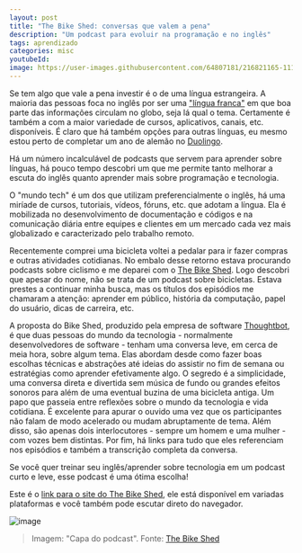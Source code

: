 ```yaml
---
layout: post
title: "The Bike Shed: conversas que valem a pena"
description: "Um podcast para evoluir na programação e no inglês"
tags: aprendizado
categories: misc
youtubeId:
image: https://user-images.githubusercontent.com/64807181/216821165-111f00e6-b310-4597-8e7b-d651cb19e612.png
---
```


Se tem algo que vale a pena investir é o  de uma língua estrangeira. A maioria das pessoas foca no inglês por ser uma ["língua franca"](https://pt.wikipedia.org/wiki/Ingl%C3%AAs_como_l%C3%ADngua_franca) em que boa parte das informações circulam no globo, seja lá qual o tema. Certamente é também a com a maior variedade de cursos, aplicativos, canais, etc. disponíveis. É claro que há também opções para outras línguas, eu mesmo estou perto de completar um ano de alemão no [Duolingo](https://www.duolingo.com/profile/0jonjo).

Há um número incalculável de podcasts que servem para aprender sobre línguas, há pouco tempo descobri um que me permite tanto melhorar a escuta do inglês quanto aprender mais sobre programação e tecnologia.

O "mundo tech" é um dos que utilizam preferencialmente o inglês, há uma miríade de cursos, tutoriais, vídeos, fóruns, etc. que adotam a língua. Ela é mobilizada no desenvolvimento de documentação e códigos e na comunicação diária entre equipes e clientes em um mercado cada vez mais globalizado e caracterizado pelo trabalho remoto.

Recentemente comprei uma bicicleta voltei a pedalar para ir fazer compras e outras atividades cotidianas. No embalo desse retorno estava procurando podcasts sobre ciclismo e me deparei com o [The Bike Shed](https://www.bikeshed.fm/). Logo descobri que apesar do nome, não se trata de um podcast sobre bicicletas. Estava prestes a continuar minha busca, mas os títulos dos episódios me chamaram a atenção: aprender em público, história da computação, papel do usuário, dicas de carreira, etc.

A proposta do Bike Shed, produzido pela empresa de software [Thoughtbot](https://thoughtbot.com/), é que duas pessoas do mundo da tecnologia - normalmente desenvolvedores de software - tenham uma conversa leve, em cerca de meia hora, sobre algum tema. Elas abordam desde como fazer boas escolhas técnicas e abstrações até ideias do assistir no fim de semana ou estratégias como aprender efetivamente algo. O segredo é a simplicidade, uma conversa direta e divertida sem música de fundo ou grandes efeitos sonoros para além de uma eventual buzina de uma bicicleta antiga. Um papo que passeia entre reflexões sobre o mundo da tecnologia e vida cotidiana. É excelente para apurar o ouvido uma vez que os participantes não falam de modo acelerado ou mudam abruptamente de tema. Além disso, são apenas dois interlocutores - sempre um homem e uma mulher - com vozes bem distintas. Por fim, há links para tudo que eles referenciam nos episódios e também a transcrição completa da conversa.

Se você quer treinar seu inglês/aprender sobre tecnologia em um podcast curto e leve, esse podcast é uma ótima escolha!

Este é o [link para o site do The Bike Shed](https://www.bikeshed.fm/), ele está disponível em variadas plataformas e você também pode escutar direto do navegador.

![image](https://user-images.githubusercontent.com/64807181/216821165-111f00e6-b310-4597-8e7b-d651cb19e612.png)
>Imagem: "Capa do podcast". Fonte: [The Bike Shed](https://www.bikeshed.fm/)
